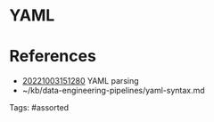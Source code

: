# YAML

# References
- [20221003151280](/zet/20221003151280/) YAML parsing
- ~/kb/data-engineering-pipelines/yaml-syntax.md

Tags:
    #assorted

